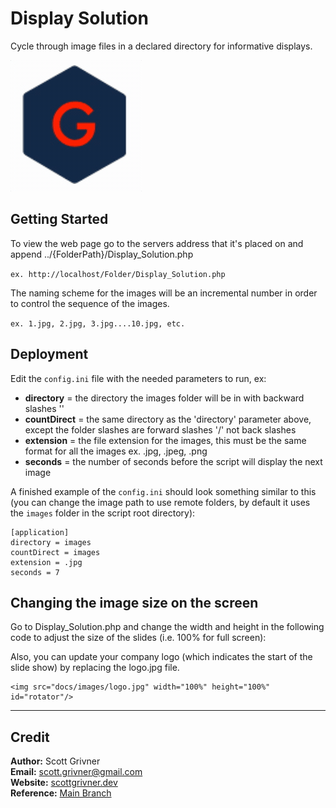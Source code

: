 # Display Solution
Cycle through image files in a declared directory for informative displays.

![Demo](./docs/images/demo.gif)

## Getting Started
To view the web page go to the servers address that it's placed on and append ../{FolderPath}/Display_Solution.php

``ex. http://localhost/Folder/Display_Solution.php``

The naming scheme for the images will be an incremental number in order to control the sequence of the images.

``ex. 1.jpg, 2.jpg, 3.jpg....10.jpg, etc.``

## Deployment
Edit the ``config.ini`` file with the needed parameters to run, ex:

- **directory** = the directory the images folder will be in with backward slashes '\'
- **countDirect** = the same directory as the 'directory' parameter above, except the folder slashes are forward slashes '/' not back slashes
- **extension** = the file extension for the images, this must be the same format for all the images ex. .jpg, .jpeg, .png
- **seconds** = the number of seconds before the script will display the next image

A finished example of the ``config.ini`` should look something similar to this (you can change the image path to use remote folders, by default it uses the ``images`` folder in the script root directory):
```
[application]
directory = images
countDirect = images
extension = .jpg
seconds = 7
```

## Changing the image size on the screen
Go to Display_Solution.php and change the width and height in the following code to adjust the size of the slides (i.e. 100% for full screen):

Also, you can update your company logo (which indicates the start of the slide show) by replacing the logo.jpg file.
```
<img src="docs/images/logo.jpg" width="100%" height="100%" id="rotator"/>
```

-----

## Credit
**Author:** Scott Grivner <br>
**Email:** scott.grivner@gmail.com <br>
**Website:** [scottgrivner.dev](https://www.scottgriv.dev) <br>
**Reference:** [Main Branch](https://github.com/scottgriv/php-web_utilities)
